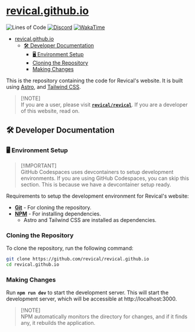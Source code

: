 <!-- Part of the Revical Project, under the MIT license. See '/LICENSE' for license information. SPDX-License-Identifier: MIT License. -->

# [revical.github.io](https://revical.github.io)

![Lines of Code](https://img.shields.io/github/languages/code-size/revical/revical.github.io)
[![Discord](https://img.shields.io/discord/1166348582689976411?label=discord)](https://discord.gg/djqx9Xzyjc)
[![WakaTime](https://wakatime.com/badge/user/b4317b02-0c6d-457b-82a4-a448b8a8d1df/project/018b6838-1bac-4195-820d-629beffd8116.svg)](https://wakatime.com/badge/user/b4317b02-0c6d-457b-82a4-a448b8a8d1df/project/018b6838-1bac-4195-820d-629beffd8116)


- [revical.github.io](#revicalgithubio)
  - [🛠️ Developer Documentation](#️-developer-documentation)
    - [🖥️ Environment Setup](#️-environment-setup)
    - [Cloning the Repository](#cloning-the-repository)
    - [Making Changes](#making-changes)

This is the repository containing the code for Revical's website. It is built using [Astro](https://astro.build/), and [Tailwind CSS](https://tailwindcss.com/).

> [!NOTE]\
> If you are a user, please visit [**`revical/revical`**](https://github.com/revical/revical). If you are a developer of this website, read on.


## 🛠️ Developer Documentation

### 🖥️ Environment Setup

> [!IMPORTANT]\
> GitHub Codespaces uses devcontainers to setup development environments. If you are using GitHub Codespaces, you can skip this section. This is because we have a devcontainer setup ready.

Requirements to setup the development environment for Revical's website:

- [**Git**](https://git-scm.com/downloads) - For cloning the repository.
- [**NPM**](https://www.npmjs.com/get-npm) - For installing dependencies.
  - Astro and Tailwind CSS are installed as dependencies.

### Cloning the Repository

To clone the repository, run the following command:

```bash
git clone https://github.com/revical/revical.github.io
cd revical.github.io
```

### Making Changes

Run **`npm run dev`** to start the development server. This will start the development server, which will be accessible at http://localhost:3000.

> [!NOTE]\
> NPM automatically monitors the directory for changes, and if it finds any, it rebuilds the application.